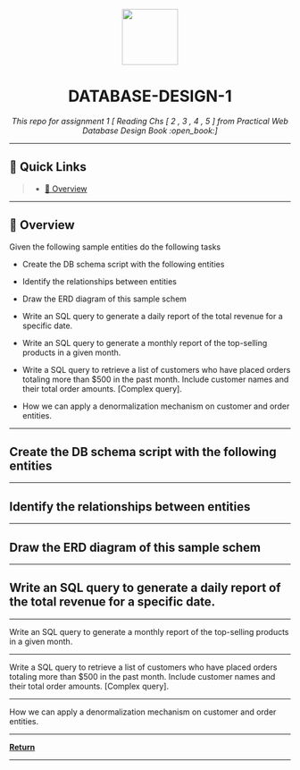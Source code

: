 


<p align="center">
  <img src="https://cdn-icons-png.flaticon.com/512/6295/6295417.png" width="100" />
</p>
<p align="center">
    <h1 align="center">DATABASE-DESIGN-1</h1>
</p>
<p align="center">
    <em>This repo for assignment 1 [ Reading Chs [ 2 , 3 , 4 , 5 ] from Practical Web Database Design Book :open_book:]</em>
</p>
  
<p align="center">
	</p>
<hr>

## 🔗 Quick Links

> - [📍 Overview](#-overview)

---

## 📍 Overview

Given the following sample entities do the following tasks

* Create the DB schema script with the following entities
* Identify the relationships between entities
* Draw the ERD diagram of this sample schem

* Write an SQL query to generate a daily report of the total revenue for a specific date.
* Write an SQL query to generate a monthly report of the top-selling products in a given month.
* Write a SQL query to retrieve a list of customers who have placed orders totaling more than $500 in the past month.
Include customer names and their total order amounts. [Complex query].

* How we can apply a denormalization mechanism on customer and order entities.

---

## Create the DB schema script with the following entities
---
## Identify the relationships between entities
---
## Draw the ERD diagram of this sample schem

---

## Write an SQL query to generate a daily report of the total revenue for a specific date.

---

Write an SQL query to generate a monthly report of the top-selling products in a given month.

---

Write a SQL query to retrieve a list of customers who have placed orders totaling more than $500 in the past month.
Include customer names and their total order amounts. [Complex query].

---

How we can apply a denormalization mechanism on customer and order entities.

---

[**Return**](#-quick-links)

---
